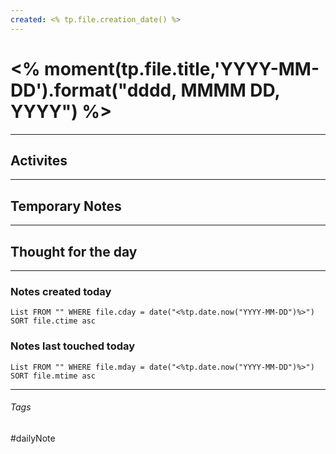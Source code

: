 ```yaml
---
created: <% tp.file.creation_date() %>
---
```


# <% moment(tp.file.title,'YYYY-MM-DD').format("dddd, MMMM DD, YYYY") %>

---

## Activites


---

## Temporary Notes


---

## Thought for the day

---

### Notes created today
```dataview
List FROM "" WHERE file.cday = date("<%tp.date.now("YYYY-MM-DD")%>") SORT file.ctime asc
```

### Notes last touched today
```dataview
List FROM "" WHERE file.mday = date("<%tp.date.now("YYYY-MM-DD")%>") SORT file.mtime asc
```
---

###### Tags

#dailyNote
